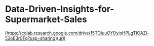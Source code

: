 # Data-Driven-Insights-for-Supermarket-Sales

[https://colab.research.google.com/drive/15TOiuuOYOyioHPLgTIOAZl-52oE3r0Fg?usp=sharing](url)
